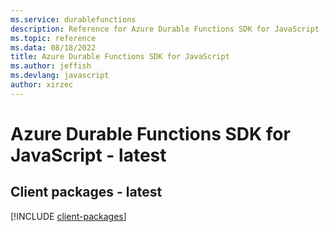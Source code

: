 ```yaml
---
ms.service: durablefunctions
description: Reference for Azure Durable Functions SDK for JavaScript
ms.topic: reference
ms.data: 08/18/2022
title: Azure Durable Functions SDK for JavaScript
ms.author: jeffish
ms.devlang: javascript
author: xirzec
---
```

# Azure Durable Functions SDK for JavaScript - latest

## Client packages - latest
[!INCLUDE [client-packages](durable-functions-client-index.md)]
